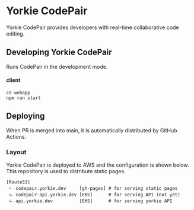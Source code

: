 # Yorkie CodePair

Yorkie CodePair provides developers with real-time collaborative code editing.

## Developing Yorkie CodePair

Runs CodePair in the development mode.

#### client

```
cd webapp
npm run start
```

## Deploying

When PR is merged into main, it is automatically distributed by GitHub Actions.

### Layout

Yorkie CodePair is deployed to AWS and the configuration is shown below. This repository is used to distribute static pages.

```
[Route53]
 ㄴ codepair.yorkie.dev     [gh-pages] # for serving static pages
 ㄴ codepair-api.yorkie.dev [EKS]      # for serving API (not yet)
 ㄴ api.yorkie.dev          [EKS]      # for serving yorkie API
```
